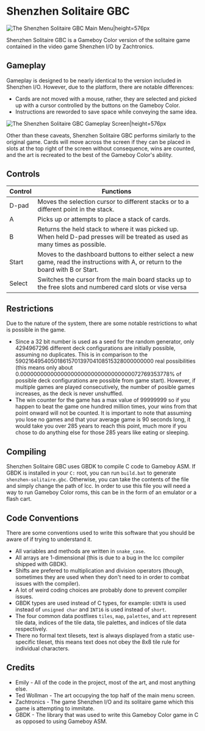 # Shenzhen Solitaire GBC
![The Shenzhen Solitaire GBC Main Menu|height=576px](https://i.imgur.com/aZCn37W.png)

Shenzhen Solitaire GBC is a Gameboy Color version of the solitaire game contained in the video game Shenzhen I/O by Zachtronics.

## Gameplay
Gameplay is designed to be nearly identical to the version included in Shenzhen I/O. However, due to the platform, there are notable differences:

* Cards are not moved with a mouse, rather, they are selected and picked up with a cursor controlled by the buttons on the Gameboy Color.
* Instructions are reworded to save space while conveying the same idea.

![The Shenzhen Solitaire GBC Gameplay Screen|height=576px](https://i.imgur.com/5qJLPGd.png)

Other than these caveats, Shenzhen Solitaire GBC performs similarly to the original game. Cards will move across the screen if they can be placed in slots at the top right of the screen without consequence, wins are counted, and the art is recreated to the best of the Gameboy Color's ability.

## Controls

| Control | Functions |
| --- | --- |
| D-pad | Moves the selection cursor to different stacks or to a different point in the stack. |
| A | Picks up or attempts to place a stack of cards. |
| B | Returns the held stack to where it was picked up. When held D-pad presses will be treated as used as many times as possible. |
| Start | Moves to the dashboard buttons to either select a new game, read the instructions with A, or return to the board with B or Start. |
| Select | Switches the cursor from the main board stacks up to the free slots and numbered card slots or vise versa |

## Restrictions
Due to the nature of the system, there are some notable restrictions to what is possible in the game.

* Since a 32 bit number is used as a seed for the random generator, only 4294967296 different deck configurations are initially possible, assuming no duplicates. This is in comparison to the 59021649540501861570139704108515328000000000 real possibilities (this means only about 0.000000000000000000000000000000000072769353778% of possible deck configurations are possible from game start). However, if multiple games are played consecutively, the number of posible games increases, as the deck is never unshuffled.
* The win counter for the game has a max value of 99999999 so if you happen to beat the game one hundred million times, your wins from that point onward will not be counted. It is important to note that assuming you lose no games and that your average game is 90 seconds long, it would take you over 285 years to reach this point, much more if you chose to do anything else for those 285 years like eating or sleeping.

## Compiling
Shenzhen Solitaire GBC uses GBDK to compile C code to Gameboy ASM. If GBDK is installed in your ``C:`` root, you can run ``build.bat`` to generate ``shenzhen-solitaire.gbc``. Otherwise, you can take the contents of the file and simply change the path of lcc. In order to use this file you will need a way to run Gameboy Color roms, this can be in the form of an emulator or a flash cart.

## Code Conventions
There are some conventions used to write this software that you should be aware of if trying to understand it.

* All variables and methods are written in ``snake_case``.
* All arrays are 1-dimensional (this is due to a bug in the lcc compiler shipped with GBDK).
* Shifts are prefered to multiplication and division operators (though, sometimes they are used when they don't need to in order to combat issues with the compiler).
* A lot of weird coding choices are probably done to prevent compiler issues.
* GBDK types are used instead of C types, for example: ``UINT8`` is used instead of ``unsigned char`` and ``INT16`` is used instead of ``short``.
* The four common data postfixes ``tiles``, ``map``, ``palettes``, and ``att`` represent tile data, indices of the tile data, tile palettes, and indices of tile data respectively.
* There no formal text tilesets, text is always displayed from a static use-specific tileset, this means text does not obey the 8x8 tile rule for individual characters.

## Credits

* Emily - All of the code in the project, most of the art, and most anything else.
* Ted Wollman - The art occupying the top half of the main menu screen.
* Zachtronics - The game Shenzhen I/O and its solitaire game which this game is attempting to immitate.
* GBDK - The library that was used to write this Gameboy Color game in C as opposed to using Gameboy ASM.
